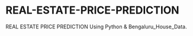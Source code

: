 # REAL-ESTATE-PRICE-PREDICTION
REAL ESTATE PRICE PREDICTION Using Python &amp; Bengaluru_House_Data.

